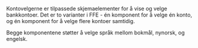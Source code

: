 Kontovelgerne er tilpassede skjemaelementer for å vise og velge bankkontoer.
Det er to varianter i FFE - én komponent for å velge én konto, og én komponent
for å velge flere kontoer samtidig.

Begge komponentene støtter å velge språk mellom bokmål, nynorsk, og engelsk.
